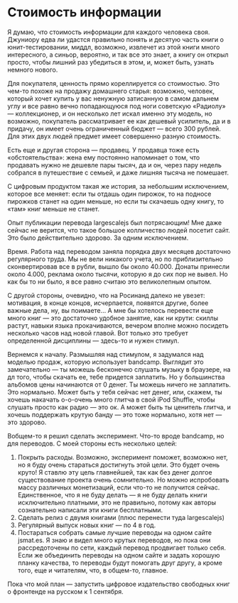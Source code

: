 # Стоимость информации

Я думаю, что стоимость информации для каждого человека своя. Джуниору едва ли удастся правильно понять и десятую часть книги о юнит-тестировании, миддл, возможно, извлечет из этой книги много интересного, а синьор, вероятно, и так все это знает, а книгу он открыл просто, чтобы лишний раз убедиться в этом, и, может быть, узнать немного нового.

Для покупателя, ценность прямо кореллируется со стоимостью. Это чем-то похоже на продажу домашнего старья: возможно, человек, который хочет купить у вас ненужную затисанную в самом дальнем углу и все равно вечно попадающуюся под ноги советскую «Радиолу» — коллекционер, и он несколько лет искал именно эту модель, но возможно, покупатель рассматривает ее как дешевый усилитель, да и в придачу, он имеет очень ограниченный бюджет — всего 300 рублей. Для этих двух людей предмет имеет совершенно разную стоимость.

Есть еще и другая сторона — продавец. У продавца тоже есть «обстоятельства»: жена ему постоянно напоминает о том, что продавать нужно не дешевле пары тысяч, да и он, через пару недель собрался в путешествие с семьей, и даже лишняя тысяча не помешает.

С цифровым продуктом такая же история, за небольшим исключением, которое все меняет: если ты отдашь один пирожок, то на подносе пирожков станет на один меньше, но если ты скачаешь одну книгу, то «там» книг меньше не станет.

Опыт публикации перевода largescalejs был потрясающим! Мне даже сейчас не верится, что такое большое колличество людей посетит сайт. Это было действительно здорово. За одним исключением.

Время. Работа над переводом заняла порядка двух месяцев достаточно регулярного труда. Мы не вели никакого учета, но по приблизительно сконвертировав все в рубли, вышло бы около 40.000. Донаты принесли около 4.000, реклама около тысячи, которую я до сих пор не вывел. Но как бы то ни было, я все равно считаю это великолепным опытом.

С другой стороны, очевидно, что на Росинанд далеко не увезет: мотивация, в конце концов, исчерпается, появятся другие, более важные дела, ну, вы поимаете… А мне бы хотелось перевести еще много книг — это достаточно удобное занятие, как ни крути: скиллы растут, навыки языка прокачиваются, вечером вполне можно посидеть несколько часов над новой главой. Вот только это требует определенной дисциплины — здесь-то и нужен стимул. 

Вернемся к началу. Размышляя над стимулом, я задумался над моделью продаж, которую использует bandcamp. Выглядит это замечательно — ты можешь бесконечно слушать музыку в браузере, на дл того, чтобы скачать ее, тебе придется заплатить. Но у большинства альбомов цены начинаются от 0 денег. Ты можешь ничего не заплатить. Это нормально. Может быть у тебя сейчас нет денег, или, скажем, ты хочешь накачать о-о-очень много глитча в свой iPod Shuffle, чтобы слушать просто как радио — это ок. А может быть ты ценитель глитча, и хочешь поддержать крутую банду — это тоже нормально, хотя нет — это здорово.

Вобщем-то я решил сделать эксперимент. Что-то вроде bandcamp, но для переводов. С моей стороны есть несколько целей: 

1. Покрыть расходы. Возможно, эксперимент поможет, возможно нет, но я буду очень стараться достигнуть этой цели. Это будет очень круто! Я ставлю эту цель главнейшей, так как без денег долгое существование проекта очень сомнительно. Но можно испробовать массу различных монетизаций, если что-то не получится сейчас. Единственное, что я не буду делать — я не буду делать книги исключительно платными, это не правильно, потому как авторы сознательно написали эти книги бесплатными.
2. Сделать релиз с двумя книгами (плюс перенести туда largescalejs)
3. Регулярный выпуск новых книг — по 4 в год.
4. Постараться собрать самые лучшие переводы на одном сайте jsmat.es. Я знаю и видел много крутых переводов, но пока они рассредоточены по сети, каждый перевод продвигает только себя. Если же объединить переводы на одном сайте и задать хорошую планку качества, то переводы будут помогать друг другу, а кроме того, еще и читателям, что, в общем-то, главное.

Пока что мой план — запустить цифровое издательство свободных книг о фронтенде на русском к 1 сентября. 
